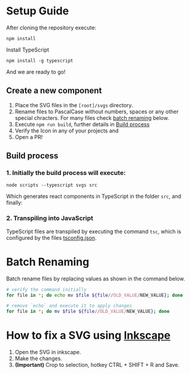 # Setup Guide

After cloning the repository execute:

```
npm install
```

Install TypeScript

```
npm install -g typescript
```

And we are ready to go!

## Create a new component

1. Place the SVG files in the `[root]/svgs` directory. 
2. Rename files to PascalCase without numbers, spaces or any other special chracters. For many files check [batch renaming](#batch-renaming) below.
3. Execute `npm run build`, further details in [Build process](#build-process)
4. Verify the Icon in any of your projects and
5. Open a PR!

## Build process

### 1. Initially the build process will execute:
```
node scripts --typescript svgs src
```
Which generates react components in TypeScript in the folder `src`, and finally: 

### 2. Transpiling into JavaScript
TypeScript files are transpiled by executing the command `tsc`, which is configured by the files [tsconfig.json](./tsconfig.json).

# Batch Renaming
Batch rename files by replacing values as shown in the command below.

```bash
# verify the command initially 
for file in *; do echo mv $file ${file//OLD_VALUE/NEW_VALUE}; done

# remove `echo` and execute it to apply changes
for file in *; do mv $file ${file//OLD_VALUE/NEW_VALUE}; done
```

# How to fix a SVG using [Inkscape](https://inkscape.org/)

1. Open the SVG in inkscape.
2. Make the changes.
3. **(Important)** Crop to selection, hotkey CTRL + SHIFT + R and Save.
